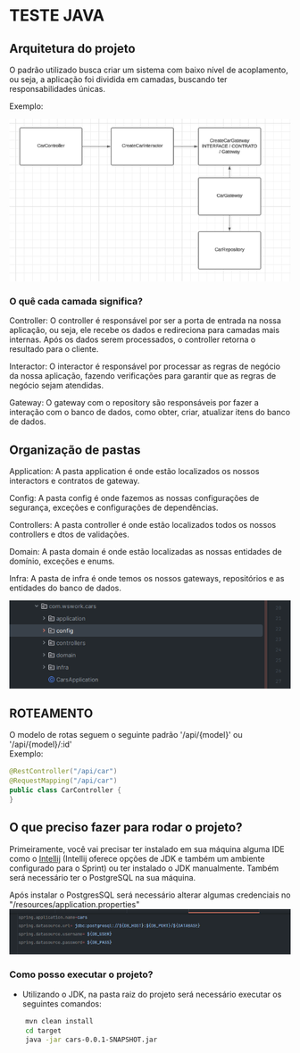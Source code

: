 # TESTE JAVA

## Arquitetura do projeto
O padrão utilizado busca criar um sistema com baixo nível de acoplamento, ou seja, a aplicação foi dividida em camadas, buscando ter responsabilidades únicas. 

Exemplo: 

![alt text](image.png)
### O quê cada camada significa?
Controller: O controller é responsável por ser a porta de entrada na nossa aplicação, ou seja, ele recebe os dados e redireciona para camadas mais internas. Após os dados serem processados, o controller retorna o resultado para o cliente.

Interactor: O interactor é responsável por processar as regras de negócio da nossa aplicação, fazendo verificações para garantir que as regras de negócio sejam atendidas.

Gateway: O gateway com o repository são responsáveis por fazer a interação com o banco de dados, como obter, criar, atualizar itens do banco de dados. 

## Organização de pastas
Application: A pasta application é onde estão localizados os nossos interactors e contratos de gateway.

Config: A pasta config é onde fazemos as nossas configurações de segurança, exceções e configurações de dependências.

Controllers: A pasta controller é onde estão localizados todos os nossos controllers e dtos de validações.

Domain: A pasta domain é onde estão localizadas as nossas entidades de domínio, exceções e enums.

Infra: A pasta de infra é onde temos os nossos gateways, repositórios e as entidades do banco de dados.

![alt text](image-1.png)

## ROTEAMENTO
O modelo de rotas seguem o seguinte padrão '/api/{model}' ou '/api/{model}/:id'\
Exemplo:
```java
@RestController("/api/car")
@RequestMapping("/api/car")
public class CarController {
}
```

## O que preciso fazer para rodar o projeto?
Primeiramente, você vai precisar ter instalado em sua máquina alguma IDE como o [Intellij](https://lp.jetbrains.com/intellij-idea-features-promo/?msclkid=ba42f174a56a1284115097f64b5a8be6&utm_source=bing&utm_medium=cpc&utm_campaign=AMER_en_BR_IDEA_Branded&utm_term=intellij&utm_content=intellij%20idea) (Intellij oferece opções de JDK e também um ambiente configurado para o Sprint) ou ter instalado o JDK manualmente. Também será necessário ter o PostgreSQL na sua máquina.

Após instalar o PostgresSQL será necessário alterar algumas credenciais no "/resources/application.properties" 
![alt text](image-3.png)

### Como posso executar o projeto?
* Utilizando o JDK, na pasta raiz do projeto será necessário executar os seguintes comandos:
```sh
    mvn clean install
    cd target
    java -jar cars-0.0.1-SNAPSHOT.jar
```
